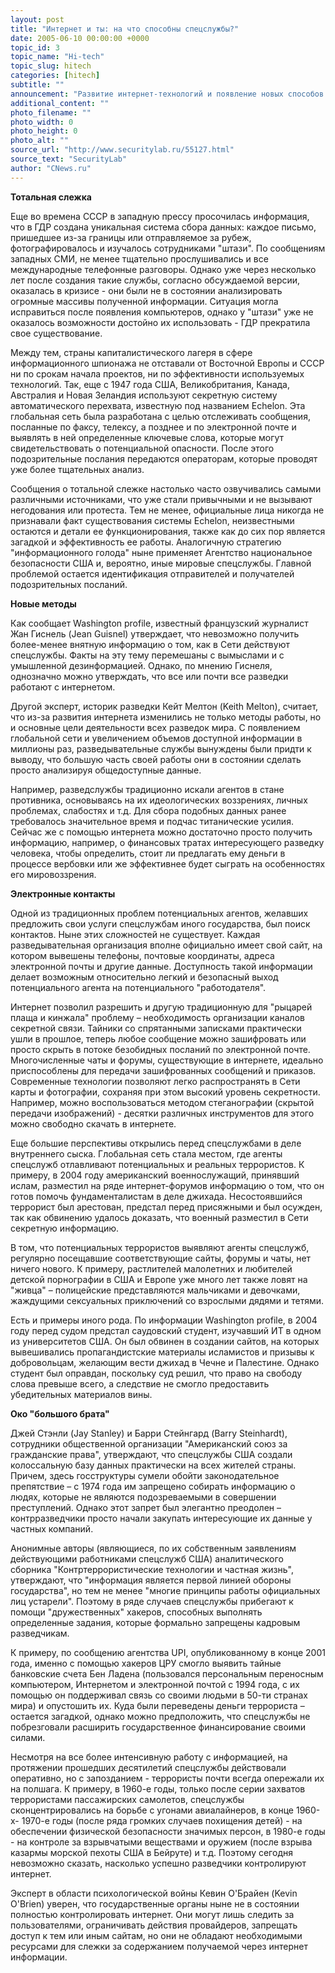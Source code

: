 ```yaml
---
layout: post
title: "Интернет и ты: на что способны спецслужбы?"
date: 2005-06-10 00:00:00 +0000
topic_id: 3
topic_name: "Hi-tech"
topic_slug: hitech
categories: [hitech]
subtitle: ""
announcement: "Развитие интернет-технологий и появление новых способов коммуникации привели к революции в методах работы спецслужб. Вопрос о том, ограничиваются ли они розыском преступников и террористов или же в Сети ведется тотальный сбор данных, остается открытым."
additional_content: ""
photo_filename: ""
photo_width: 0
photo_height: 0
photo_alt: ""
source_url: "http://www.securitylab.ru/55127.html"
source_text: "SecurityLab"
author: "CNews.ru"
---
```

<strong>Тотальная слежка</strong>

Еще во времена СССР в западную прессу просочилась информация, что в ГДР создана уникальная система сбора данных: каждое письмо, пришедшее из-за границы или отправляемое за рубеж, фотографировалось и изучалось сотрудниками "штази". По сообщениям западных СМИ, не менее тщательно прослушивались и все международные телефонные разговоры. Однако уже через несколько лет после создания такие службы, согласно обсуждаемой версии, оказалась в кризисе - они были не в состоянии анализировать огромные массивы полученной информации. Ситуация могла исправиться после появления компьютеров, однако у "штази" уже не оказалось возможности достойно их использовать - ГДР прекратила свое существование.

Между тем, страны капиталистического лагеря в сфере информационного шпионажа не отставали от Восточной Европы и СССР ни по срокам начала проектов, ни по эффективности используемых технологий. Так, еще с 1947 года США, Великобритания, Канада, Австралия и Новая Зеландия используют секретную систему автоматического перехвата, известную под названием Echelon. Эта глобальная сеть была разработана с целью отслеживать сообщения, посланные по факсу, телексу, а позднее и по электронной почте и выявлять в ней определенные ключевые слова, которые могут свидетельствовать о потенциальной опасности. После этого подозрительные послания передаются операторам, которые проводят уже более тщательных анализ.

Сообщения о тотальной слежке настолько часто озвучивались самыми различными источниками, что уже стали привычными и не вызывают негодования или протеста. Тем не менее, официальные лица никогда не признавали факт существования системы Echelon, неизвестными остаются и детали ее функционирования, также как до сих пор является загадкой и эффективность ее работы. Аналогичную стратегию "информационного голода" ныне применяет Агентство национальное безопасности США и, вероятно, иные мировые спецслужбы. Главной проблемой остается идентификация отправителей и получателей подозрительных посланий.

<strong>Новые методы</strong>

Как сообщает Washington profile, известный французский журналист Жан Гиснель (Jean Guisnel) утверждает, что невозможно получить более-менее внятную информацию о том, как в Сети действуют спецслужбы. Факты на эту тему перемешаны с вымыслами и с умышленной дезинформацией. Однако, по мнению Гиснеля, однозначно можно утверждать, что все или почти все разведки работают с интернетом.

Другой эксперт, историк разведки Кейт Мелтон (Keith Melton), считает, что из-за развития интернета изменились не только методы работы, но и основные цели деятельности всех разведок мира. С появлением глобальной сети и увеличением объемов доступной информации в миллионы раз, разведывательные службы вынуждены были придти к выводу, что большую часть своей работы они в состоянии сделать просто анализируя общедоступные данные.

Например, разведслужбы традиционно искали агентов в стане противника, основываясь на их идеологических воззрениях, личных проблемах, слабостях и т.д. Для сбора подобных данных ранее требовалось значительное время и подчас титанические усилия. Сейчас же с помощью интернета можно достаточно просто получить информацию, например, о финансовых тратах интересующего разведку человека, чтобы определить, стоит ли предлагать ему деньги в процессе вербовки или же эффективнее будет сыграть на особенностях его мировоззрения.

<strong>Электронные контакты</strong>

Одной из традиционных проблем потенциальных агентов, желавших предложить свои услуги спецслужбам иного государства, был поиск контактов. Ныне этих сложностей не существует. Каждая разведывательная организация вполне официально имеет свой сайт, на котором вывешены телефоны, почтовые координаты, адреса электронной почты и другие данные. Доступность такой информации делает возможным относительно легкий и безопасный выход потенциального агента на потенциального "работодателя".

Интернет позволил разрешить и другую традиционную для "рыцарей плаща и кинжала" проблему – необходимость организации каналов секретной связи. Тайники со спрятанными записками практически ушли в прошлое, теперь любое сообщение можно зашифровать или просто скрыть в потоке безобидных посланий по электронной почте. Многочисленные чаты и форумы, существующие в интернете, идеально приспособлены для передачи зашифрованных сообщений и приказов. Современные технологии позволяют легко распространять в Сети карты и фотографии, сохраняя при этом высокий уровень секретности. Например, можно воспользоваться методом стеганографии (скрытой передачи изображений) - десятки различных инструментов для этого можно свободно скачать в интернете.

Еще большие перспективы открылись перед спецслужбами в деле внутреннего сыска. Глобальная сеть стала местом, где агенты спецслужб отлавливают потенциальных и реальных террористов. К примеру, в 2004 году американский военнослужащий, принявший ислам, разместил на ряде интернет-форумов информацию о том, что он готов помочь фундаменталистам в деле джихада. Несостоявшийся террорист был арестован, предстал перед присяжными и был осужден, так как обвинению удалось доказать, что военный разместил в Сети секретную информацию.

В том, что потенциальных террористов выявляют агенты спецслужб, регулярно посещавшие соответствующие сайты, форумы и чаты, нет ничего нового. К примеру, растлителей малолетних и любителей детской порнографии в США и Европе уже много лет также ловят на "живца" – полицейские представляются мальчиками и девочками, жаждущими сексуальных приключений со взрослыми дядями и тетями.

Есть и примеры иного рода. По информации Washington profile, в 2004 году перед судом предстал саудовский студент, изучавший ИТ в одном из университетов США. Он был обвинен в создании сайтов, на которых вывешивались пропагандистские материалы исламистов и призывы к добровольцам, желающим вести джихад в Чечне и Палестине. Однако студент был оправдан, поскольку суд решил, что право на свободу слова превыше всего, а следствие не смогло предоставить убедительных материалов вины.

<strong>Око "большого брата"</strong>

Джей Стэнли (Jay Stanley) и Барри Стейнгард (Barry Steinhardt), сотрудники общественной организации "Американский союз за гражданские права", утверждают, что спецслужбы США создали колоссальную базу данных практически на всех жителей страны. Причем, здесь госструктуры сумели обойти законодательное препятствие – с 1974 года им запрещено собирать информацию о людях, которые не являются подозреваемыми в совершении преступлений. Однако этот запрет был элегантно преодолен – контрразведчики просто начали закупать интересующие их данные у частных компаний.

Анонимные авторы (являющиеся, по их собственным заявлениям действующими работниками спецслужб США) аналитического сборника "Контртеррористические технологии и частная жизнь", утверждают, что "информация является первой линией обороны государства", но тем не менее "многие принципы работы официальных лиц устарели". Поэтому в ряде случаев спецслужбы прибегают к помощи "дружественных" хакеров, способных выполнять определенные задания, которые формально запрещены кадровым разведчикам.

К примеру, по сообщению агентства UPI, опубликованному в конце 2001 года, именно с помощью хакеров ЦРУ смогло выявить тайные банковские счета Бен Ладена (пользовался персональным переносным компьютером, Интернетом и электронной почтой с 1994 года, с их помощью он поддерживал связь со своими людьми в 50-ти странах мира) и опустошить их. Куда были переведены деньги террориста – остается загадкой, однако можно предположить, что спецслужбы не побрезговали расширить государственное финансирование своими силами.

Несмотря на все более интенсивную работу с информацией, на протяжении прошедших десятилетий спецслужбы действовали оперативно, но с запозданием - террористы почти всегда опережали их на полшага. К примеру, в 1960-е годы, только после серии захватов террористами пассажирских самолетов, спецслужбы сконцентрировались на борьбе с угонами авиалайнеров, в конце 1960-х- 1970-е годы (после ряда громких случаев похищения детей) - на обеспечении физической безопасности значимых персон, в 1980-е годы - на контроле за взрывчатыми веществами и оружием (после взрыва казармы морской пехоты США в Бейруте) и т.д. Поэтому сегодня невозможно сказать, насколько успешно разведчики контролируют интернет.

Эксперт в области психологической войны Кевин О'Брайен (Kevin O'Brien) уверен, что государственные органы ныне не в состоянии полностью контролировать интернет. Они могут лишь следить за пользователями, ограничивать действия провайдеров, запрещать доступ к тем или иным сайтам, но они не обладают необходимыми ресурсами для слежки за содержанием получаемой через интернет информации.
